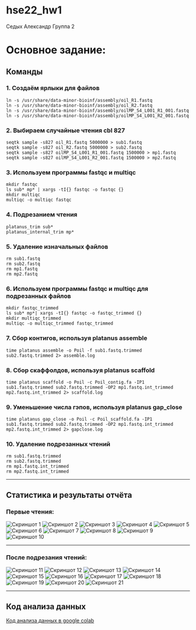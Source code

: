 # hse22_hw1
Седых Александр Группа 2    
# Основное задание:
## Команды
### 1. Создаём ярлыки для файлов
    ln -s /usr/share/data-minor-bioinf/assembly/oil_R1.fastq
    ln -s /usr/share/data-minor-bioinf/assembly/oil_R2.fastq
    ln -s /usr/share/data-minor-bioinf/assembly/oilMP_S4_L001_R1_001.fastq
    ln -s /usr/share/data-minor-bioinf/assembly/oilMP_S4_L001_R2_001.fastq
### 2. Выбираем случайные чтения cbl 827
    seqtk sample -s827 oil_R1.fastq 5000000 > sub1.fastq
    seqtk sample -s827 oil_R2.fastq 5000000 > sub2.fastq
    seqtk sample -s827 oilMP_S4_L001_R1_001.fastq 1500000 > mp1.fastq
    seqtk sample -s827 oilMP_S4_L001_R2_001.fastq 1500000 > mp2.fastq
### 3. Используем программы fastqc и multiqc
    mkdir fastqc
    ls sub* mp* | xargs -tI{} fastqc -o fastqc {}
    mkdir multiqc
    multiqc -o multiqc fastqc
### 4. Подрезанием чтения
    platanus_trim sub*
    platanus_internal_trim mp*
### 5. Удаление изначальных файлов
    rm sub1.fastq 
    rm sub2.fastq
    rm mp1.fastq
    rm mp2.fastq
### 6. Используем программы fastqc и multiqc для подрезанных файлов
    mkdir fastqc_trimmed
    ls sub* mp*| xargs -tI{} fastqc -o fastqc_trimmed {}
    mkdir multiqc_trimmed
    multiqc -o multiqc_trimmed fastqc_trimmed
### 7. Сбор контигов, используя platanus assemble
    time platanus assemble -o Poil -f sub1.fastq.trimmed sub2.fastq.trimmed 2> assemble.log
### 8. Сбор скаффолдов, используя platanus scaffold
    time platanus scaffold -o Poil -c Poil_contig.fa -IP1 sub1.fastq.trimmed sub2.fastq.trimmed -OP2 mp1.fastq.int_trimmed mp2.fastq.int_trimmed 2> scaffold.log
### 9. Уменьшение числа гэпов, используя platanus gap_close
    time platanus gap_close -o Poil -c Poil_scaffold.fa -IP1 sub1.fastq.trimmed sub2.fastq.trimmed -OP2 mp1.fastq.int_trimmed mp2.fastq.int_trimmed 2> gapclose.log
### 10. Удаление подрезанных чтений
    rm sub1.fastq.trimmed
    rm sub2.fastq.trimmed
    rm mp1.fastq.int_trimmed
    rm mp2.fastq.int_trimmed
***
## Статистика и результаты отчёта
### Первые чтения:
![Скриншот 1](Screenshot_1.png)
![Скриншот 2](Screenshot_2.png)
![Скриншот 3](Screenshot_3.png)
![Скриншот 4](Screenshot_4.png)
![Скриншот 5](Screenshot_5.png)
![Скриншот 6](Screenshot_6.png)
![Скриншот 7](Screenshot_7.png)
![Скриншот 8](Screenshot_8.png)
![Скриншот 9](Screenshot_9.png)
![Скриншот 10](Screenshot_10.png)
***
### После подрезания чтений:
![Скриншот 11](Screenshot_11.png)
![Скриншот 12](Screenshot_12.png)
![Скриншот 13](Screenshot_13.png)
![Скриншот 14](Screenshot_14.png)
![Скриншот 15](Screenshot_15.png)
![Скриншот 16](Screenshot_16.png)
![Скриншот 17](Screenshot_17.png)
![Скриншот 18](Screenshot_18.png)
![Скриншот 19](Screenshot_19.png)
![Скриншот 20](Screenshot_20.png)
![Скриншот 21](Screenshot_21.png)
***
## Код анализа данных
[Код анализа данных в google colab](https://colab.research.google.com/drive/1Dgivk-jPKynshjqji1PME2uCT1UTFxvc?usp=sharing)
